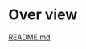 # Over view
[README.md](https://github.com/sravani-buguru/ZOMATO_EDA_PROJECT/files/13627828/README.md)
